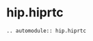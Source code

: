 # hip.hiprtc

<!-- This file has been autogenerated, do not modify. -->

<!-- global automodule options are set in conf.py -->
```{eval-rst}
.. automodule:: hip.hiprtc


```